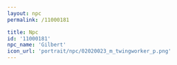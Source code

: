 ```yaml
---
layout: npc
permalink: /11000181

title: Npc
id: '11000181'
npc_name: 'Gilbert'
icon_url: 'portrait/npc/02020023_m_twingworker_p.png'
---
```

